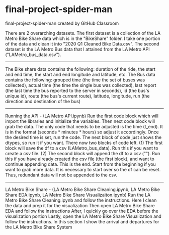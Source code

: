 # final-project-spider-man
final-project-spider-man created by GitHub Classroom

There are 2 overarching datasets. 
The first dataset is a collection of the LA Metro Bike Share data which is in the "BikeShare" folder. I take one portion of the data and clean it into "2020 Q1 Cleaned Bike Data.csv".
The second dataset is the LA Metro Bus data that I attained from the LA Metro API ("LAMetro_bus_data.csv").

---

The Bike share data contains the following: 
  duration of the ride, the start and end time, the start and end longitude and latitude, etc.
The Bus data contains the following:
  grouped time (the time the set of buses was collected),
  actual time (the time the single bus was collected),
  last report (the last time the bus reported to the server in seconds),
  id (the bus's unique id),
  route (the bus's current route),
  latitude,
  longitude,
  run (the direction and destination of the bus)
  
---  
  
Running the API - (LA Metro API.ipynb)
  Run the first code block which will import the libraries and initialize the variables.
  Then next code block will grab the data.
    The only code that needs to be adjusted is the time (t_end).
    It is in the format (seconds * minutes * hours) so adjust it accordingly.
    Once the desired time is set, run the code.
  The next block of code just shows the dtypes, so run it if you want.
  There now two blocks of code left.
    (1) The first block will save the df to a csv (LAMetro_bus_data).
          Run this if you want to create a csv file.
    (2) The second block will append the df to a csv ("").
          Run this if you have already created the csv file (the first block), and want to continue appending data.
  This is the end. Start from the beginning if you want to grab more data.
  It is necessary to start over so the df can be reset. Thus, redundant data will not be appended to the csv.
  
---

LA Metro Bike Share - (LA Metro Bike Share Cleaning.ipynb, LA Metro Bike Share EDA.ipynb, LA Metro Bike Share Visualizaiton.ipynb)
  Run the LA Metro Bike Share Cleaning.ipynb and follow the instructions.
    Here I clean the data and prep it for the visualization
  Then open LA Metro Bike Share EDA and follow the instructions
    After, I quickly go over the EDA before the visualization portion
  Lastly, open the LA Metro Bike Share Visualization and follow the instructions.
    In this section I show the arrival and departures for the LA Metro Bike Share System
